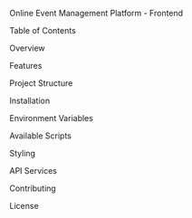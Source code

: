 Online Event Management Platform - Frontend

Table of Contents

Overview

Features

Project Structure

Installation

Environment Variables

Available Scripts

Styling

API Services

Contributing

License
